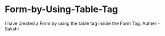 # Form-by-Using-Table-Tag
I have created a Form by using the table tag inside the Form Tag.
Auther - Sakshi
